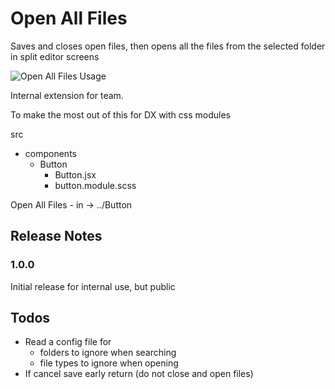 # Open All Files

Saves and closes open files, then opens all the files from the selected folder in split editor screens

![Open All Files Usage](https://vicarious-app.s3.amazonaws.com/openallfiles.gif)

Internal extension for team.

To make the most out of this for DX with css modules

src
 - components
   - Button
     - Button.jsx
     - button.module.scss

Open All Files - in -> ../Button

## Release Notes

### 1.0.0

Initial release for internal use, but public


## Todos
- Read a config file for 
  - folders to ignore when searching
  - file types to ignore when opening
- If cancel save early return (do not close and open files)
